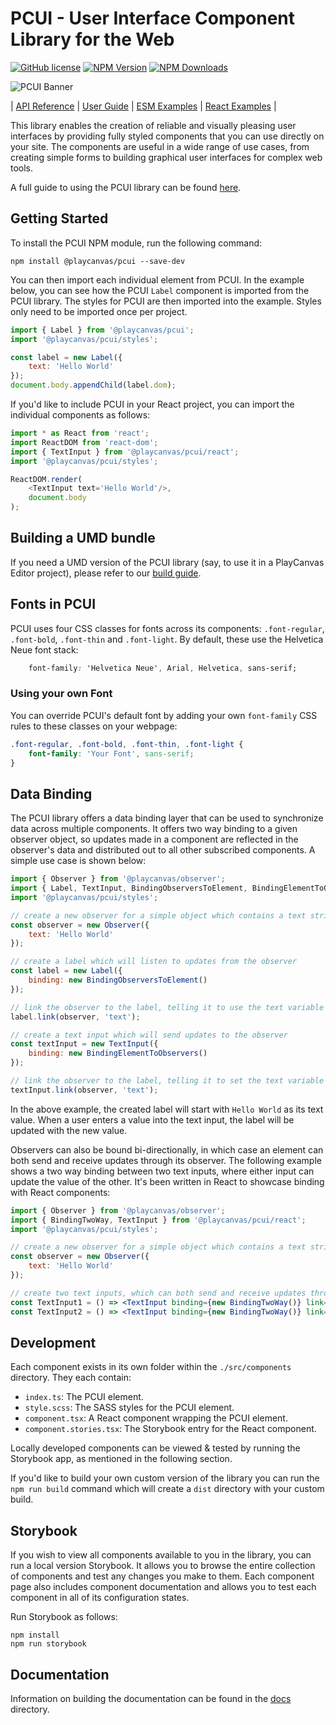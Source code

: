 # PCUI - User Interface Component Library for the Web

[![GitHub license](https://img.shields.io/badge/license-MIT-blue.svg)](https://github.com/playcanvas/pcui/blob/main/LICENSE)
[![NPM Version](https://img.shields.io/npm/v/@playcanvas/pcui.svg?style=flat?style=flat)](https://www.npmjs.com/package/@playcanvas/pcui)
[![NPM Downloads](https://img.shields.io/npm/dw/@playcanvas/pcui)](https://npmtrends.com/@playcanvas/pcui)

![PCUI Banner](https://forum-files-playcanvas-com.s3.dualstack.eu-west-1.amazonaws.com/original/2X/7/7e51de8ae69fa499dcad292efd21d7722dcf2dbd.jpeg)

| [API Reference](https://api.playcanvas.com/modules/PCUI.html) | [User Guide](https://playcanvas.github.io/pcui/) | [ESM Examples](https://playcanvas.github.io/pcui/ui-examples/examples.html) | [React Examples](https://playcanvas.github.io/pcui/storybook/) |

This library enables the creation of reliable and visually pleasing user interfaces by providing fully styled components that you can use directly on your site. The components are useful in a wide range of use cases, from creating simple forms to building graphical user interfaces for complex web tools.

A full guide to using the PCUI library can be found [here](https://playcanvas.github.io/pcui).

## Getting Started

To install the PCUI NPM module, run the following command:

    npm install @playcanvas/pcui --save-dev

You can then import each individual element from PCUI. In the example below, you can see how the PCUI `Label` component is imported from the PCUI library. The styles for PCUI are then imported into the example. Styles only need to be imported once per project.

```javascript
import { Label } from '@playcanvas/pcui';
import '@playcanvas/pcui/styles';

const label = new Label({
    text: 'Hello World'
});
document.body.appendChild(label.dom);
```

If you'd like to include PCUI in your React project, you can import the individual components as follows:

```javascript
import * as React from 'react';
import ReactDOM from 'react-dom';
import { TextInput } from '@playcanvas/pcui/react';
import '@playcanvas/pcui/styles';

ReactDOM.render(
    <TextInput text='Hello World'/>,
    document.body
);
```

## Building a UMD bundle

If you need a UMD version of the PCUI library (say, to use it in a PlayCanvas Editor project), please refer to our [build guide](BUILDGUIDE.md).

## Fonts in PCUI

PCUI uses four CSS classes for fonts across its components: `.font-regular`, `.font-bold`, `.font-thin` and `.font-light`. By default, these use the Helvetica Neue font stack:

```css
    font-family: 'Helvetica Neue', Arial, Helvetica, sans-serif;
```

### Using your own Font

You can override PCUI's default font by adding your own `font-family` CSS rules to these classes on your webpage:

```css
.font-regular, .font-bold, .font-thin, .font-light {
    font-family: 'Your Font', sans-serif;
}
```

## Data Binding

The PCUI library offers a data binding layer that can be used to synchronize data across multiple components. It offers two way binding to a given observer object, so updates made in a component are reflected in the observer's data and distributed out to all other subscribed components. A simple use case is shown below:

```javascript
import { Observer } from '@playcanvas/observer';
import { Label, TextInput, BindingObserversToElement, BindingElementToObservers } from '@playcanvas/pcui';
import '@playcanvas/pcui/styles';

// create a new observer for a simple object which contains a text string
const observer = new Observer({
    text: 'Hello World'
});

// create a label which will listen to updates from the observer
const label = new Label({
    binding: new BindingObserversToElement()
});

// link the observer to the label, telling it to use the text variable as its value
label.link(observer, 'text');

// create a text input which will send updates to the observer
const textInput = new TextInput({
    binding: new BindingElementToObservers()
});

// link the observer to the label, telling it to set the text variable on change
textInput.link(observer, 'text');
```

In the above example, the created label will start with `Hello World` as its text value. When a user enters a value into the text input, the label will be updated with the new value.

Observers can also be bound bi-directionally, in which case an element can both send and receive updates through its observer. The following example shows a two way binding between two text inputs, where either input can update the value of the other. It's been written in React to showcase binding with React components:

```jsx
import { Observer } from '@playcanvas/observer';
import { BindingTwoWay, TextInput } from '@playcanvas/pcui/react';
import '@playcanvas/pcui/styles';

// create a new observer for a simple object which contains a text string
const observer = new Observer({
    text: 'Hello World'
});

// create two text inputs, which can both send and receive updates through the linked observer
const TextInput1 = () => <TextInput binding={new BindingTwoWay()} link={{ observer, path: 'text'} />;
const TextInput2 = () => <TextInput binding={new BindingTwoWay()} link={{ observer, path: 'text'} />;
```

## Development

Each component exists in its own folder within the `./src/components` directory. They each contain:

- `index.ts`: The PCUI element.
- `style.scss`: The SASS styles for the PCUI element.
- `component.tsx`: A React component wrapping the PCUI element.
- `component.stories.tsx`: The Storybook entry for the React component.

Locally developed components can be viewed & tested by running the Storybook app, as mentioned in the following section.

If you'd like to build your own custom version of the library you can run the `npm run build` command which will create a `dist` directory with your custom build.

## Storybook

If you wish to view all components available to you in the library, you can run a local version Storybook. It allows you to browse the entire collection of components and test any changes you make to them. Each component page also includes component documentation and allows you to test each component in all of its configuration states.

Run Storybook as follows:

    npm install
    npm run storybook

## Documentation

Information on building the documentation can be found in the [docs](./docs/README.md) directory.
